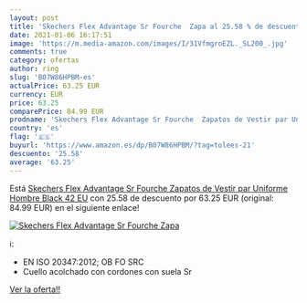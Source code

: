 ```yaml
---
layout: post
title: 'Skechers Flex Advantage Sr Fourche  Zapa al 25.58 % de descuento'
date: 2021-01-06 16:17:51
image: 'https://m.media-amazon.com/images/I/31VfmgroEZL._SL200_.jpg'
comments: true
category: ofertas
author: ring
slug: 'B07W86HPBM-es'
actualPrice: 63.25 EUR
currency: EUR
price: 63.25
comparePrice: 84.99 EUR
prodname: 'Skechers Flex Advantage Sr Fourche  Zapatos de Vestir par Uniforme Hombre  Black  42 EU'
country: 'es'
flag: '🇪🇸'
buyurl: 'https://www.amazon.es/dp/B07W86HPBM/?tag=tolees-21'
descuento: '25.58'
average: '63.25'
---
```


Está [Skechers Flex Advantage Sr Fourche  Zapatos de Vestir par Uniforme Hombre  Black  42 EU](https://www.amazon.es/dp/B07W86HPBM/?tag=tolees-21) con 25.58 de descuento por 63.25 EUR (original: 84.99 EUR) en el siguiente enlace!

[![Skechers Flex Advantage Sr Fourche  Zapa](https://m.media-amazon.com/images/I/31VfmgroEZL._SL200_.jpg)](https://www.amazon.es/dp/B07W86HPBM/?tag=tolees-21)

ℹ️:

- EN ISO 20347:2012; OB FO SRC
- Cuello acolchado con cordones con suela Sr

[Ver la oferta!!](https://www.amazon.es/dp/B07W86HPBM/?tag=tolees-21)
